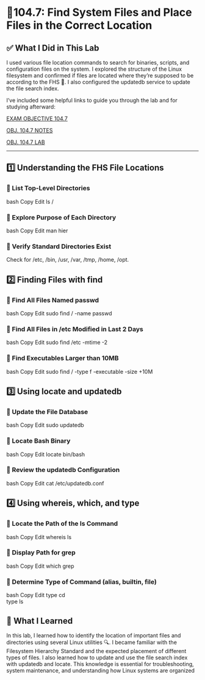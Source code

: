 # 📁104.7: Find System Files and Place Files in the Correct Location

## ✅ What I Did in This Lab
I used various file location commands to search for binaries, scripts, and configuration files on the system. I explored the structure of the Linux filesystem and confirmed if files are located where they’re supposed to be according to the FHS 📘. I also configured the updatedb service to update the file search index.

I’ve included some helpful links to guide you through the lab and for studying afterward:

[EXAM OBJECTIVE 104.7](https://www.lpi.org/our-certifications/exam-101-102-objectives/#104.7_Find_system_files_and_place_files_in_the_correct_location)

[OBJ. 104.7 NOTES](https://1drv.ms/w/c/354f1c8d534fbced/ESsAHgPWeqBFlBD-vYbNmiQBaEO2Yl6IWQaaD0pSNOMJDg?e=b9lEgE)

[OBJ. 104.7 LAB](https://1drv.ms/w/c/354f1c8d534fbced/EXdWdFCSZptBtAEnCH4sOX4Bp03EHHaA3BBk26rwSBOxog?e=DPRckH)

---

## 1️⃣ Understanding the FHS File Locations 

### 🔹 List Top-Level Directories

bash
Copy
Edit
ls /  

### 🔹 Explore Purpose of Each Directory

bash
Copy
Edit
man hier  

### 🔹 Verify Standard Directories Exist

Check for /etc, /bin, /usr, /var, /tmp, /home, /opt.

## 2️⃣ Finding Files with find

### 🔹 Find All Files Named passwd

bash
Copy
Edit
sudo find / -name passwd  

### 🔹 Find All Files in /etc Modified in Last 2 Days

bash
Copy
Edit
sudo find /etc -mtime -2  

### 🔹 Find Executables Larger than 10MB

bash
Copy
Edit
sudo find / -type f -executable -size +10M  

## 3️⃣ Using locate and updatedb

### 🔹 Update the File Database

bash
Copy
Edit
sudo updatedb  

### 🔹 Locate Bash Binary

bash
Copy
Edit
locate bin/bash  

### 🔹 Review the updatedb Configuration

bash
Copy
Edit
cat /etc/updatedb.conf  

## 4️⃣ Using whereis, which, and type

### 🔹 Locate the Path of the ls Command

bash
Copy
Edit
whereis ls  

### 🔹 Display Path for grep

bash
Copy
Edit
which grep  

### 🔹 Determine Type of Command (alias, builtin, file)

bash
Copy
Edit
type cd  
type ls  

## 📘 What I Learned
In this lab, I learned how to identify the location of important files and directories using several Linux utilities 🔍. I became familiar with the Filesystem Hierarchy Standard and the expected placement of different types of files. I also learned how to update and use the file search index with updatedb and locate. This knowledge is essential for troubleshooting, system maintenance, and understanding how Linux systems are organized 
